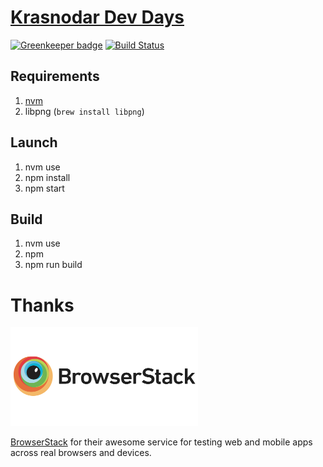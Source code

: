 # [Krasnodar Dev Days](https://krddevdays.ru)

[![Greenkeeper badge](https://badges.greenkeeper.io/krddevdays/krddevdays.ru.svg)](https://greenkeeper.io/)
[![Build Status](https://travis-ci.org/krddevdays/krddevdays.ru.svg)](https://travis-ci.org/krddevdays/krddevdays.ru)

## Requirements

1. [nvm](https://github.com/creationix/nvm)
1. libpng (`brew install libpng`)

## Launch

1. nvm use
1. npm install
1. npm start

## Build

1. nvm use
1. npm
1. npm run build

# Thanks

[<img src="./browserstack.png" width="300px"/>](https://www.browserstack.com)

[BrowserStack](https://www.browserstack.com) for their awesome service for testing web and mobile apps across real browsers and devices.